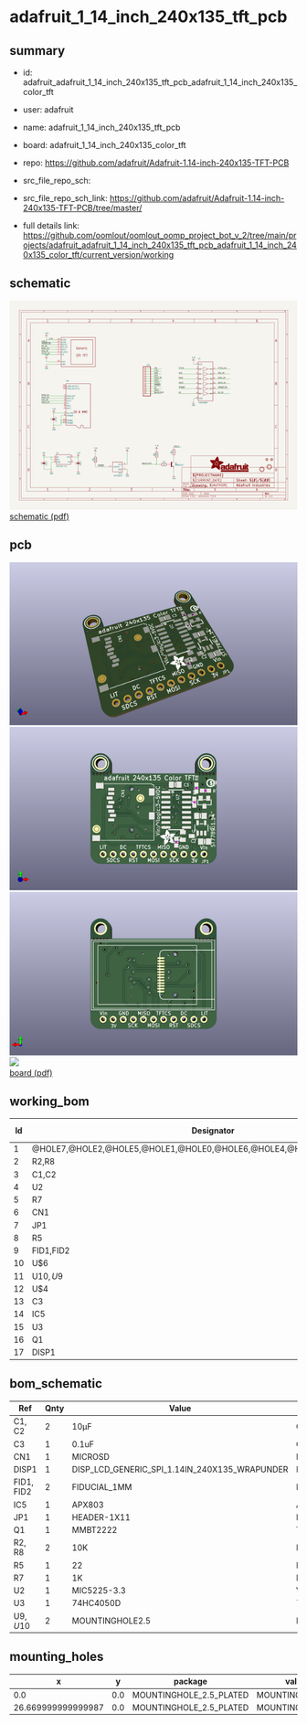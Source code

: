 # adafruit_1_14_inch_240x135_tft_pcb
 
## summary 
* id: adafruit_adafruit_1_14_inch_240x135_tft_pcb_adafruit_1_14_inch_240x135_color_tft
* user: adafruit
* name: adafruit_1_14_inch_240x135_tft_pcb
* board: adafruit_1_14_inch_240x135_color_tft
* repo: https://github.com/adafruit/Adafruit-1.14-inch-240x135-TFT-PCB



* src_file_repo_sch: 
* src_file_repo_sch_link: https://github.com/adafruit/Adafruit-1.14-inch-240x135-TFT-PCB/tree/master/
* full details link: https://github.com/oomlout/oomlout_oomp_project_bot_v_2/tree/main/projects/adafruit_adafruit_1_14_inch_240x135_tft_pcb_adafruit_1_14_inch_240x135_color_tft/current_version/working  

## schematic  
![](working_schematic_600.png)  
[schematic (pdf)](working_schematic.pdf)  

## pcb  
![](working_3d_600.png) 
![](working_3d_front_600.png)  
![](working_3d_back_600.png)  
![](working_600.png)  
[board (pdf)](working.pdf)  

## working_bom
| Id | Designator | Footprint | Quantity | Designation | Supplier and ref |  | None | 
| --- | --- | --- | --- | --- | --- | --- | --- | 
| 1 | @HOLE7,@HOLE2,@HOLE5,@HOLE1,@HOLE0,@HOLE6,@HOLE4,@HOLE9,@HOLE8,@HOLE3 |  | 10 |  |  |  | [''] | 
| 2 | R2,R8 | 0603-NO | 2 | 10K |  |  | [''] | 
| 3 | C1,C2 | 0805-NO | 2 | 10µF |  |  | [''] | 
| 4 | U2 | SOT23-5 | 1 | MIC5225-3.3 |  |  | [''] | 
| 5 | R7 | 0603-NO | 1 | 1K |  |  | [''] | 
| 6 | CN1 | MICROSD | 1 |  |  |  | [''] | 
| 7 | JP1 | 1X11_ROUND | 1 |  |  |  | [''] | 
| 8 | R5 | 0603-NO | 1 | 22 |  |  | [''] | 
| 9 | FID1,FID2 | FIDUCIAL_1MM | 2 | FIDUCIAL_1MM |  |  | [''] | 
| 10 | U$6 | PCBFEAT-REV-040 | 1 |  |  |  | [''] | 
| 11 | U$10,U$9 | MOUNTINGHOLE_2.5_PLATED | 2 | MOUNTINGHOLE2.5 |  |  | [''] | 
| 12 | U$4 | ADAFRUIT_3.5MM | 1 | MICROSD |  |  | [''] | 
| 13 | C3 | 0805-NO | 1 | 0.1uF |  |  | [''] | 
| 14 | IC5 | SOT23 | 1 | APX803 |  |  | [''] | 
| 15 | U3 | SOIC16 | 1 | 74HC4050D |  |  | [''] | 
| 16 | Q1 | SOT23-WIDE | 1 | MMBT2222 |  |  | [''] | 
| 17 | DISP1 | TFT_1.14IN_240X135_WRAPUNDER | 1 | DISP_LCD_GENERIC_SPI_1.14IN_240X135_WRAPUNDER |  |  | [''] | 


## bom_schematic
| Ref | Qnty | Value | Cmp name | Footprint | Description | Vendor | DNP | 
| --- | --- | --- | --- | --- | --- | --- | --- | 
| C1, C2 | 2 | 10µF | CAP_CERAMIC0805-NOOUTLINE | working:0805-NO |  |  |  | 
| C3 | 1 | 0.1uF | CAP_CERAMIC0805-NOOUTLINE | working:0805-NO |  |  |  | 
| CN1 | 1 | MICROSD | MICROSD | working:MICROSD |  |  |  | 
| DISP1 | 1 | DISP_LCD_GENERIC_SPI_1.14IN_240X135_WRAPUNDER | DISP_LCD_GENERIC_SPI_1.14IN_240X135_WRAPUNDER | working:TFT_1.14IN_240X135_WRAPUNDER |  |  |  | 
| FID1, FID2 | 2 | FIDUCIAL_1MM | FIDUCIAL_1MM | working:FIDUCIAL_1MM |  |  |  | 
| IC5 | 1 | APX803 | AXP083-SAG | working:SOT23 |  |  |  | 
| JP1 | 1 | HEADER-1X11 | HEADER-1X11 | working:1X11_ROUND |  |  |  | 
| Q1 | 1 | MMBT2222 | TRANSISTOR_NPNWIDE | working:SOT23-WIDE |  |  |  | 
| R2, R8 | 2 | 10K | RESISTOR_0603_NOOUT | working:0603-NO |  |  |  | 
| R5 | 1 | 22 | RESISTOR_0603_NOOUT | working:0603-NO |  |  |  | 
| R7 | 1 | 1K | RESISTOR_0603_NOOUT | working:0603-NO |  |  |  | 
| U2 | 1 | MIC5225-3.3 | VREG_SOT23-5 | working:SOT23-5 |  |  |  | 
| U3 | 1 | 74HC4050D | 74HC4050D | working:SOIC16 |  |  |  | 
| U$9, U$10 | 2 | MOUNTINGHOLE2.5 | MOUNTINGHOLE2.5 | working:MOUNTINGHOLE_2.5_PLATED |  |  |  | 


## mounting_holes
| x | y | package | value | ref | size | 
| --- | --- | --- | --- | --- | --- | 
| 0.0 | 0.0 | MOUNTINGHOLE_2.5_PLATED | MOUNTINGHOLE2.5 | U$9 | m3 | 
| 26.669999999999987 | 0.0 | MOUNTINGHOLE_2.5_PLATED | MOUNTINGHOLE2.5 | U$10 | m3 | 


